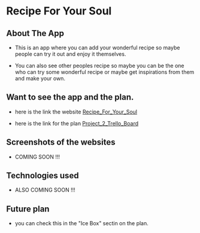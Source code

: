 # Recipe For Your Soul

## About The App

-   This is an app where you can add your wonderful recipe so maybe people can try it out and enjoy it themselves.

-   You can also see other peoples recipe so maybe you can be the one who can try some wonderful recipe or maybe get inspirations from them and make your own.

## Want to see the app and the plan.

-   here is the link the website [Recipe_For_Your_Soul](https://github.com/SireKyah/project-2-recipe)

-   here is the link for the plan [Project_2_Trello_Board](https://trello.com/b/FfBsu4jk/reciceappprogress)

## Screenshots of the websites

-   COMING SOON !!!

## Technologies used

-   ALSO COMING SOON !!!

## Future plan

-   you can check this in the "Ice Box" sectin on the plan.
